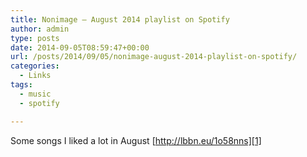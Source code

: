 ```yaml
---
title: Nonimage – August 2014 playlist on Spotify
author: admin
type: posts
date: 2014-09-05T08:59:47+00:00
url: /posts/2014/09/05/nonimage-august-2014-playlist-on-spotify/
categories:
  - Links
tags:
  - music
  - spotify

---
```

Some songs I liked a lot in August [http://lbbn.eu/1o58nns][1]

 [1]: http://open.spotify.com/user/nonimage/playlist/2wbZ1U6OjrhtzVc0XPfPSl
